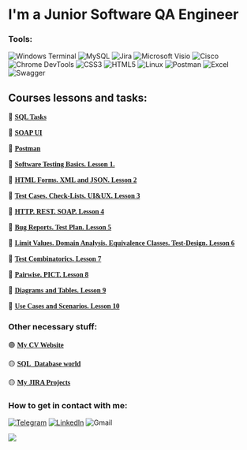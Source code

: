 # **I'm a Junior Software QA Engineer**

  ### Tools:
![Windows Terminal](https://img.shields.io/badge/Windows%20Terminal-08138a.svg?style=for-the-badge&logo=windows-terminal&logoColor=white)  ![MySQL](https://img.shields.io/badge/mysql-%2300f.svg?style=for-the-badge&logo=mysql&logoColor=white)  ![Jira](https://img.shields.io/badge/jira-0146b3.svg?style=for-the-badge&logo=jira&logoColor=white) ![Microsoft Visio ](https://img.shields.io/badge/Microsoft_Visio-3955A3?style=for-the-badge&logo=microsoft-visio&logoColor=white) ![Cisco](https://img.shields.io/badge/cisco-%23049fd9.svg?style=for-the-badge&logo=cisco&logoColor=black)  ![Chrome DevTools](https://img.shields.io/badge/Chrome_DevTools-4285F4?style=for-the-badge&logo=GoogleChrome&logoColor=white)  ![CSS3](https://img.shields.io/badge/css3-4d9ceb.svg?style=for-the-badge&logo=css3&logoColor=white) ![HTML5](https://img.shields.io/badge/html5-%23E34F26.svg?style=for-the-badge&logo=html5&logoColor=white) ![Linux](https://img.shields.io/badge/Linux-E95420?style=for-the-badge&logo=linux&logoColor=black) ![Postman](https://img.shields.io/badge/Postman-ef5b25?style=for-the-badge&logo=postman&logoColor=white)   ![Excel](https://img.shields.io/badge/Microsoft_Excel-1d6f42?style=for-the-badge&logo=microsoft-excel&logoColor=white)   ![Swagger](https://img.shields.io/badge/-Swagger_API-%23Clojure?style=for-the-badge&logo=swagger&logoColor=white)

## Courses lessons and tasks:

:large_blue_circle: <a href="https://github.com/romanchik-ba/romanchik-ba/blob/main/SQL.pdf" style="font-family: Mojangles;">**SQL Tasks**</a>

:large_blue_circle: <a href="https://github.com/romanchik-ba/romanchik-ba/blob/main/SOAP%20UI.pdf" style="font-family: Mojangles;">**SOAP UI**</a>

:large_blue_circle: <a href="https://github.com/romanchik-ba/romanchik-ba/blob/main/Postman.pdf" style="font-family: Mojangles;">**Postman**</a>

:large_blue_circle: <a href="https://github.com/romanchik-ba/romanchik-ba/blob/main/Software%20Testing%20Basics.pdf" style="font-family: Mojangles;">**Software Testing Basics. Lesson 1.**</a>

:large_blue_circle: <a href="https://github.com/romanchik-ba/romanchik-ba/blob/main/HTML%20Forms.%20XML%20and%20JSON.pdf" style="font-family: Mojangles;">**HTML Forms. XML and JSON. Lesson 2**</a>

:large_blue_circle: <a href="https://github.com/romanchik-ba/romanchik-ba/blob/main/Test%20Cases.%20Check-Lists.%20UI%26UX.pdf" style="font-family: Mojangles;">**Test Cases. Check-Lists. UI&UX. Lesson 3**</a>

:large_blue_circle: <a href="https://github.com/romanchik-ba/romanchik-ba/blob/main/HTTP.%20REST.%20SOAP.pdf" style="font-family: Mojangles;">**HTTP. REST. SOAP. Lesson 4**</a>

:large_blue_circle: <a href="https://github.com/romanchik-ba/romanchik-ba/blob/main/JIRA.%20Bug%20Reports.%20TEst%20Plans.pdf" style="font-family: Mojangles;">**Bug Reports. Test Plan. Lesson 5**</a>

:large_blue_circle: <a href="https://github.com/romanchik-ba/romanchik-ba/blob/main/Limit%20Values.%20Domain%20Analysis.%20Equivalence%20Classes.%20Test-Design.pdf" style="font-family: Mojangles;">**Limit Values.  Domain Analysis. Equivalence Classes. Test-Design. Lesson 6**</a>

:large_blue_circle: <a href="https://github.com/romanchik-ba/romanchik-ba/blob/main/Brute-Force%20testing.pdf" style="font-family: Mojangles;">**Test Combinatorics. Lesson 7**</a>

:large_blue_circle: <a href="https://github.com/romanchik-ba/romanchik-ba/blob/main/PICT%20%26%20Pairwise%20testing%20method.pdf" style="font-family: Mojangles;">**Pairwise. PICT. Lesson 8**</a>

:large_blue_circle: <a href="https://github.com/romanchik-ba/romanchik-ba/blob/main/Diagrams%20%26%20Tables.pdf" style="font-family: Mojangles;">**Diagrams and Tables. Lesson 9**</a>

:large_blue_circle: <a href="https://github.com/romanchik-ba/romanchik-ba/blob/main/Diagrams%20%26%20Tables.pdf" style="font-family: Mojangles;">**Use Cases and Scenarios. Lesson 10**</a>


### Other necessary stuff:

:purple_circle: <a href="https://romanchik-ba.github.io/" style="font-family: Mojangles;">**My CV Website**</a>

:yellow_circle: <a href="https://github.com/romanchik-ba/romanchik-ba/blob/main/world%20(1).sql" style="font-family: Mojangles;">**SQL_Database world**</a>

:yellow_circle: <a href="https://mysitejiraexample.atlassian.net/browse/BQABR" style="font-family: Mojangles;">**My JIRA Projects**</a>

### How to get in contact with me:

[![Telegram](https://img.shields.io/badge/Telegram-2CA5E0?style=for-the-badge&logo=telegram&logoColor=white)](https://t.me/ayo_romanba)   [![LinkedIn](https://img.shields.io/badge/-LinkedIn-0077B5?style=for-the-badge&logo=linkedin&logoColor=white)](https://www.linkedin.com/in/roman-buev-318788288/)  ![Gmail](https://img.shields.io/badge/buevra@gmail.com-purple?style=for-the-badge&logo=gmail&logoColor=yellow+) 

![](https://github-readme-stats.vercel.app/api?username=romanchik-ba&show_icons=true&theme=transparent&color=transparent)

